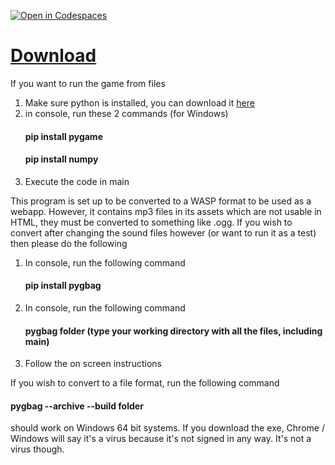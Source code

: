 [![Open in Codespaces](https://classroom.github.com/assets/launch-codespace-7f7980b617ed060a017424585567c406b6ee15c891e84e1186181d67ecf80aa0.svg)](https://classroom.github.com/open-in-codespaces?assignment_repo_id=14098031)

# [Download](https://github.com/GithubEnjoyer123/SDEV_220_Final_Project_Magenta/releases/download/Game/U.TTT.exe)

If you want to run the game from files

1. Make sure python is installed, you can download it [here](https://www.python.org/downloads/)
2. in console, run these 2 commands (for Windows)
   #### pip install pygame
   #### pip install numpy
3. Execute the code in main

This program is set up to be converted to a WASP format to be used as a webapp. However, it contains mp3 files in its assets which are not usable in HTML, they must be converted to something like .ogg. If you wish to convert after changing the sound files however (or want to run it as a test) then please do the following

1. In console, run the following command
   #### pip install pygbag
2. In console, run the following command
   #### pygbag folder (type your working directory with all the files, including main)
3. Follow the on screen instructions

If you wish to convert to a file format, run the following command 
  #### pygbag --archive --build folder

should work on Windows 64 bit systems. If you download the exe, Chrome / Windows will say it's a virus because it's not signed in any way. It's not a virus though.
